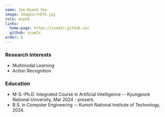 ```yaml
---
name: Jun-Hyeok Seo
image: images/서준혁.jpg
role: msphd
links:
  home-page: https://ssam2s.github.io/
  github: ssam2s
order: 8
---
```


### Research Interests
- Multimodal Learning
- Action Recognition

### Education
- M-S.-Ph.D. Integrated Course in Artificial Intelligence
-- Kyungpook National University, Mar 2024 - present.
- B.S. in Computer Engineering
-- Kumoh National Institute of Technology, 2024.


